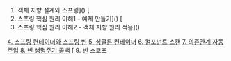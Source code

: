  1. 객체 지향 설계와 스프링]()
 [
 2. 스프링 핵심 원리 이해1 - 예제 만들기]()
 [
 3. 스프링 핵심 원리 이해2 - 객체 지향 원리 적용]()
 
[
 4. 스프링 컨테이너와 스프링 빈]()
 [
 5. 싱글톤 컨테이너]()
 [
 6. 컴포넌트 스캔]()
 [
 7. 의존관계 자동 주입]()
 [
 8. 빈 생명주기 콜백]()
 [
 9. 빈 스코프

